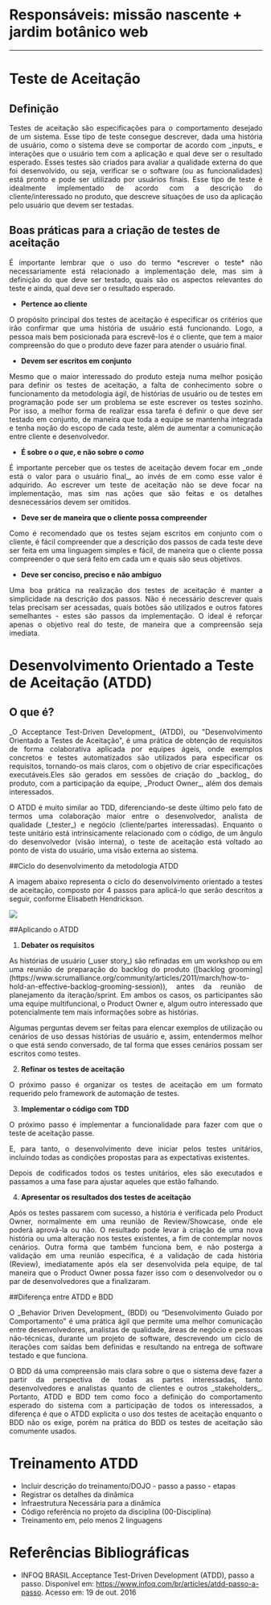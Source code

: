 # **Responsáveis: missão nascente + jardim botânico web**
***



# Teste de Aceitação
## Definição
<p align = "justify">Testes de aceitação são especificações para o comportamento desejado de um sistema. Esse tipo de teste consegue descrever, dada uma história de usuário, como o sistema deve se comportar de acordo com _inputs_ e interações que o usuário tem com a aplicação e qual deve ser o resultado esperado. Esses testes são criados para avaliar a qualidade externa do que foi desenvolvido, ou seja, verificar se o software (ou as funcionalidades) está pronto e pode ser utilizado por usuários finais. Esse tipo de teste é idealmente implementado de acordo com a descrição do cliente/interessado no produto, que descreve situações de uso da aplicação pelo usuário que devem ser testadas.

## Boas práticas para a criação de testes de aceitação
<p align = "justify">É importante lembrar que o uso do termo *escrever o teste* não necessariamente está relacionado a implementação dele, mas sim à definição do que deve ser testado, quais são os aspectos relevantes do teste e ainda, qual deve ser o resultado esperado.

+ **Pertence ao cliente**

<p align = "justify">O propósito principal dos testes de aceitação é especificar os critérios que irão confirmar que uma história de usuário está funcionando. Logo, a pessoa mais bem posicionada para escrevê-los é o cliente, que tem a maior compreensão do que o produto deve fazer para atender o usuário final.

+ **Devem ser escritos em conjunto**


<p align = "justify">Mesmo que o maior interessado do produto esteja numa melhor posição para definir os testes de aceitação, a falta de conhecimento sobre o funcionamento da metodologia ágil, de histórias de usuário ou de testes em programação pode ser um problema se este escrever os testes sozinho. Por isso, a melhor forma de realizar essa tarefa é definir o que deve ser testado em conjunto, de maneira que toda a equipe se mantenha integrada e tenha noção do escopo de cada teste, além de aumentar a comunicação entre cliente e desenvolvedor.

+ **É sobre o _o que_, e não sobre o _como_**


<p align = "justify">É importante perceber que os testes de aceitação devem focar em _onde está o valor para o usuário final_, ao invés de em como esse valor é adquirido. Ao escrever um teste de aceitação não se deve focar na implementação, mas sim nas ações que são feitas e os detalhes desnecessários devem ser omitidos.

+ **Deve ser de maneira que o cliente possa compreender**

<p align = "justify">Como é recomendado que os testes sejam escritos em conjunto com o cliente, é fácil compreender que a descrição dos passos de cada teste deve ser feita em uma linguagem simples e fácil, de maneira que o cliente possa compreender o que será feito em cada um e quais são seus objetivos.

+ **Deve ser conciso, preciso e não ambíguo**

<p align = "justify">Uma boa prática na realização dos testes de aceitação é manter a simplicidade na descrição dos passos. Não é necessário descrever quais telas precisam ser acessadas, quais botões são utilizados e outros fatores semelhantes - estes são passos da implementação. O ideal é reforçar apenas o objetivo real do teste, de maneira que a compreensão seja imediata.



# Desenvolvimento Orientado a Teste de Aceitação (ATDD)

## O que é?
<p align = "justify"> _O Acceptance Test-Driven Development_ (ATDD), ou "Desenvolvimento Orientado a Testes de Aceitação", é uma prática de obtenção de requisitos de forma colaborativa aplicada por equipes ágeis, onde exemplos concretos e testes automatizados são utilizados para especificar os requisitos, tornando-os mais claros, com o objetivo de criar especificações executáveis.Eles são gerados em sessões de criação do _backlog_ do produto, com a participação da equipe, _Product Owner_, além dos demais interessados.
<p align = "justify">O ATDD é muito similar ao TDD, diferenciando-se deste último pelo fato de termos uma colaboração maior entre o desenvolvedor, analista de qualidade (_tester_) e negócio (cliente/partes interessadas). Enquanto o teste unitário está intrinsicamente relacionado com o código, de um ângulo do desenvolvedor (visão interna), o teste de aceitação está voltado ao ponto de vista do usuário, uma visão externa ao sistema.

##Ciclo do desenvolvimento da metodologia ATDD

<p align = "justify">A imagem abaixo representa o ciclo do desenvolvimento orientado a testes de aceitação, composto por 4 passos para aplicá-lo que serão descritos a seguir, conforme Elisabeth Hendrickson.

![](https://cdn.infoq.com/statics_s2_20161011-0321_4/resource/articles/atdd-passo-a-passo/pt/resources/image01.png)

##Aplicando o ATDD
   1. **Debater os requisitos**
<p align = "justify">As histórias de usuário (_user story_) são refinadas em um workshop ou em uma reunião de preparação do backlog do produto ([backlog grooming](https://www.scrumalliance.org/community/articles/2011/march/how-to-hold-an-effective-backlog-grooming-session)), antes da reunião de planejamento da iteração/sprint. Em ambos os casos, os participantes são uma equipe multifuncional, o Product Owner e, algum outro interessado que potencialmente tem mais informações sobre as histórias.  
<p align = "justify">Algumas perguntas devem ser feitas para elencar exemplos de utilização ou cenários de uso dessas histórias de usuário e, assim, entendermos melhor o que está sendo conversado, de tal forma que esses cenários possam ser escritos como testes.

   2. **Refinar os testes de aceitação**
<p align = "justify">O próximo passo é organizar os testes de aceitação em um formato requerido pelo framework de automação de testes.

   3. **Implementar o código com TDD**
<p align = "justify">O próximo passo é implementar a funcionalidade para fazer com que o teste de aceitação passe.  
<p align = "justify">E, para tanto, o desenvolvimento deve iniciar pelos testes unitários, incluindo todas as condições propostas para as expectativas existentes.  
<p align = "justify">Depois de codificados todos os testes unitários, eles são executados e passamos a uma fase para ajustar aqueles que estão falhando.

   4. **Apresentar os resultados dos testes de aceitação**
<p align = "justify"> Após os testes passarem com sucesso, a história é verificada pelo Product Owner, normalmente em uma reunião de Review/Showcase, onde ele poderá aprová-la ou não. O resultado pode levar à criação de uma nova história ou uma alteração nos testes existentes, a fim de contemplar novos cenários. Outra forma que também funciona bem, e não posterga a validação em uma reunião específica, é a validação de cada história (Review), imediatamente após ela ser desenvolvida pela equipe, de tal maneira que o Product Owner possa fazer isso com o desenvolvedor ou o par de desenvolvedores que a finalizaram.

##Diferença entre ATDD e BDD
<p align = "justify"> O _Behavior Driven Development_ (BDD) ou “Desenvolvimento Guiado por Comportamento” é uma prática ágil que permite uma melhor comunicação entre desenvolvedores, analistas de qualidade, áreas de negócio e pessoas não-técnicas, durante um projeto de software, descrevendo um ciclo de iterações com saídas bem definidas e resultando na entrega de software testado e que funciona.

<p align = "justify"> O BDD dá uma compreensão mais clara sobre o que o sistema deve fazer a partir da perspectiva de todas as partes interessadas, tanto desenvolvedores e analistas quanto de clientes e outros _stakeholders_. Portanto, ATDD e BDD tem como foco a definição do comportamento esperado do sistema com a participação de todos os interessados, a diferença é que o ATDD explicita o uso dos testes de aceitação enquanto o BDD não os exige, porém na prática do BDD os testes de aceitação são comumente usados.

# Treinamento ATDD
- Incluir descrição do treinamento/DOJO - passo a passo - etapas
- Registrar os detalhes da dinâmica
- Infraestrutura Necessária para a dinâmica
- Código referência no projeto da disciplina (00-Disciplina)
- Treinamento em, pelo menos 2 linguagens

# Referências Bibliográficas
* INFOQ BRASIL.Acceptance Test-Driven Development (ATDD), passo a passo. Disponível em:
<https://www.infoq.com/br/articles/atdd-passo-a-passo>. Acesso em: 19 de out. 2016
